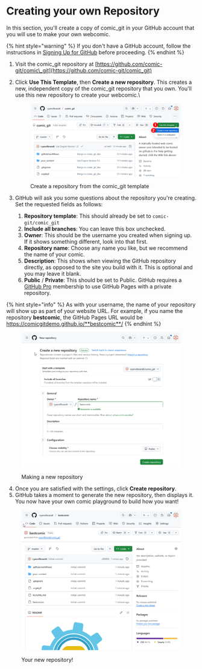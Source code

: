 # Creating your own Repository

In this section, you'll create a copy of comic\_git in your GitHub account that you will use to make your own webcomic.

{% hint style="warning" %}
If you don't have a GitHub account, follow the instructions in [Signing Up for GitHub](signing-up-for-github.md) before proceeding.
{% endhint %}

1. Visit the comic\_git repository at [https://github.com/comic-git/comic\_git](https://github.com/comic-git/comic_git)
2.  Click **Use This Template**, then **Create a new repository**. This creates a new, independent copy of the comic\_git repository that you own. You'll use this new repository to create your webcomic.\


    <div data-full-width="true"><figure><img src="../.gitbook/assets/image.png" alt=""><figcaption><p>Create a repository from the comic_git template</p></figcaption></figure></div>
3. GitHub will ask you some questions about the repository you're creating. Set the requested fields as follows:
   1. **Repository template**: This should already be set to `comic-git/comic_git`
   2. **Include all branches**: You can leave this box unchecked.
   3. **Owner**: This should be the username you created when signing up. If it shows something different, look into that first.
   4. **Repository name**: Choose any name you like, but we recommend the name of your comic.
   5. **Description**: This shows when viewing the GitHub repository directly, as opposed to the site you build with it. This is optional and you may leave it blank.
   6. **Public** / **Private**: This should be set to Public. GitHub requires a [GitHub Pro](https://github.com/account/upgrade) membership to use GitHub Pages with a private repository.

{% hint style="info" %}
As with your username, the name of your repository will show up as part of your website URL. For example, if you name the repository **bestcomic**, the GitHub Pages URL would be https://comicgitdemo.github.io/**bestcomic**/
{% endhint %}

<figure><img src="../.gitbook/assets/image (1).png" alt=""><figcaption><p>Making a new repository</p></figcaption></figure>

4. Once you are satisfied with the settings, click **Create repository**.
5. GitHub takes a moment to generate the new repository, then displays it. You now have your own comic playground to build how you want!&#x20;

<figure><img src="../.gitbook/assets/image (3).png" alt=""><figcaption><p>Your new repository!</p></figcaption></figure>
